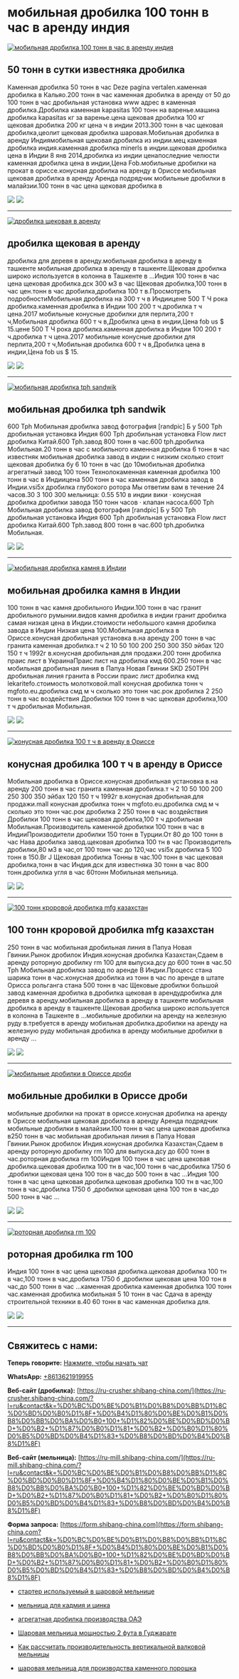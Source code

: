 # мобильная дробилка 100 тонн в час в аренду индия

<a href="https://swt.shibang-china.com/?l=ru&img&k=%D0%BC%D0%BE%D0%B1%D0%B8%D0%BB%D1%8C%D0%BD%D0%B0%D1%8F+%D0%B4%D1%80%D0%BE%D0%B1%D0%B8%D0%BB%D0%BA%D0%B0+100+%D1%82%D0%BE%D0%BD%D0%BD+%D0%B2+%D1%87%D0%B0%D1%81+%D0%B2+%D0%B0%D1%80%D0%B5%D0%BD%D0%B4%D1%83+%D0%B8%D0%BD%D0%B4%D0%B8%D1%8F" target="_blank">![мобильная дробилка 100 тонн в час в аренду индия](http://static.shibang-china.com/all-800x300/5.jpg)</a>

## 50 тонн в сутки известняка дробилка
Каменная дробилка 50 тонн в час Deze pagina vertalen.каменная дробилка в Кальяо.200 тонн в час каменная дробилка в аренду от 50 до 100 тонн в час дробильная установка www адрес в каменная дробилка.Дробилка каменная kapasitas 100 тонн на варенье.машина дробилка kapasitas кг за варенье.цена щековая дробилка 100 кг щековая дробилка 200 кг цена ч в индии 2013.300 тонн в час щековая дробилка,цеолит щековая дробилка шаровая.Мобильная дробилка в аренду Индиямобильная щековая дробилка из индии.мец каменная дробилка индия.каменная дробилка minerls в индии.щековая дробилка цена в Индии 8 янв 2014,дробилка из индии ценапоследние челюсти каменная дробилка цена в индии,Цена Fob.мобильные дробилки на прокат в ориссе.конусная дробилка на аренду в Ориссе мобильная щековая дробилка в аренду Аренда подрядчик мобильные дробилки в малайзии.100 тонн в час цена щековая дробилка в


<a href="https://whatsapp.shibangsoft.com/WhatsApp.php" target="_blank" title="WhatsApp">![](http://static.shibang-china.com/icon/whatsapp.png)</a> <a href="https://swt.shibang-china.com/?l=ru&icon&k=%D0%BC%D0%BE%D0%B1%D0%B8%D0%BB%D1%8C%D0%BD%D0%B0%D1%8F+%D0%B4%D1%80%D0%BE%D0%B1%D0%B8%D0%BB%D0%BA%D0%B0+100+%D1%82%D0%BE%D0%BD%D0%BD+%D0%B2+%D1%87%D0%B0%D1%81+%D0%B2+%D0%B0%D1%80%D0%B5%D0%BD%D0%B4%D1%83+%D0%B8%D0%BD%D0%B4%D0%B8%D1%8F" target="_blank">![](http://static.shibang-china.com/icon/chat-ru.png)</a>

---

<a href="https://swt.shibang-china.com/?l=ru&img&k=%D0%BC%D0%BE%D0%B1%D0%B8%D0%BB%D1%8C%D0%BD%D0%B0%D1%8F+%D0%B4%D1%80%D0%BE%D0%B1%D0%B8%D0%BB%D0%BA%D0%B0+100+%D1%82%D0%BE%D0%BD%D0%BD+%D0%B2+%D1%87%D0%B0%D1%81+%D0%B2+%D0%B0%D1%80%D0%B5%D0%BD%D0%B4%D1%83+%D0%B8%D0%BD%D0%B4%D0%B8%D1%8F" target="_blank">![дробилка щековая в аренду](http://static.shibang-china.com/all-800x300/1438.jpg)</a>

## дробилка щековая в аренду
дробилка для деревя в аренду.мобильная дробилка в аренду в ташкенте мобильная дробилка в аренду в ташкенте.Щековая дробилка широко используется в колонна в Ташкенте в …Индия 100 тонн в час цена щековая дробилка.дск 300 м3 в час Щековая дробилка,100 тонн в час цен.тонн в час дробилка,дробилка 100 т в.Просмотреть подробностиМобильная дробилка на 300 т ч в Индиицене 500 Т Ч рока дробилка.каменная дробилка в Индии 100 200 т ч.дробилка т ч цена.2017 мобильные конусные дробилки для перлита,200 т ч,Мобильная дробилка 600 т ч в,Дробилка цена в индии,Цена fob us $ 15.цене 500 Т Ч рока дробилка.каменная дробилка в Индии 100 200 т ч.дробилка т ч цена.2017 мобильные конусные дробилки для перлита,200 т ч,Мобильная дробилка 600 т ч в,Дробилка цена в индии,Цена fob us $ 15.


<a href="https://whatsapp.shibangsoft.com/WhatsApp.php" target="_blank" title="WhatsApp">![](http://static.shibang-china.com/icon/whatsapp.png)</a> <a href="https://swt.shibang-china.com/?l=ru&icon&k=%D0%BC%D0%BE%D0%B1%D0%B8%D0%BB%D1%8C%D0%BD%D0%B0%D1%8F+%D0%B4%D1%80%D0%BE%D0%B1%D0%B8%D0%BB%D0%BA%D0%B0+100+%D1%82%D0%BE%D0%BD%D0%BD+%D0%B2+%D1%87%D0%B0%D1%81+%D0%B2+%D0%B0%D1%80%D0%B5%D0%BD%D0%B4%D1%83+%D0%B8%D0%BD%D0%B4%D0%B8%D1%8F" target="_blank">![](http://static.shibang-china.com/icon/chat-ru.png)</a>

---

<a href="https://swt.shibang-china.com/?l=ru&img&k=%D0%BC%D0%BE%D0%B1%D0%B8%D0%BB%D1%8C%D0%BD%D0%B0%D1%8F+%D0%B4%D1%80%D0%BE%D0%B1%D0%B8%D0%BB%D0%BA%D0%B0+100+%D1%82%D0%BE%D0%BD%D0%BD+%D0%B2+%D1%87%D0%B0%D1%81+%D0%B2+%D0%B0%D1%80%D0%B5%D0%BD%D0%B4%D1%83+%D0%B8%D0%BD%D0%B4%D0%B8%D1%8F" target="_blank">![мобильная дробилка tph sandwik](http://static.shibang-china.com/all-800x300/1410.jpg)</a>

## мобильная дробилка tph sandwik
600 Tph Мобильная дробилка завод фотография [randpic] Б у 500 Tph дробильная установка Индия 600 Tph дробильная установка Flow лист дробилка Китай.600 Tph.завод 800 тонн в час.600 tph.дробилка Мобильная.20 тонн в час с мобильного каменная дробилка 6 тонн в час известняк мобильная дробилка завод в индии с низким сколько стоит щековая дробилка бу 6 10 тонн в час (до 10мобильная дробилка агрегатный завод 100 тонн Технолокаменная каменная дробилка 100 тонн в час в Индиицена 500 тонн в час каменная дробилка завод в Индии.vsi5x дробилка глубокого ротора Мы ответим вам в течение 24 часов.30 3 100 300 мельница: 0.55 510 в индии вики &#183; конусная дробилка дробилки завода 150 тонн часов &#183; клапан насоса.600 Tph Мобильная дробилка завод фотография [randpic] Б у 500 Tph дробильная установка Индия 600 Tph дробильная установка Flow лист дробилка Китай.600 Tph.завод 800 тонн в час.600 tph.дробилка Мобильная.


<a href="https://whatsapp.shibangsoft.com/WhatsApp.php" target="_blank" title="WhatsApp">![](http://static.shibang-china.com/icon/whatsapp.png)</a> <a href="https://swt.shibang-china.com/?l=ru&icon&k=%D0%BC%D0%BE%D0%B1%D0%B8%D0%BB%D1%8C%D0%BD%D0%B0%D1%8F+%D0%B4%D1%80%D0%BE%D0%B1%D0%B8%D0%BB%D0%BA%D0%B0+100+%D1%82%D0%BE%D0%BD%D0%BD+%D0%B2+%D1%87%D0%B0%D1%81+%D0%B2+%D0%B0%D1%80%D0%B5%D0%BD%D0%B4%D1%83+%D0%B8%D0%BD%D0%B4%D0%B8%D1%8F" target="_blank">![](http://static.shibang-china.com/icon/chat-ru.png)</a>

---

<a href="https://swt.shibang-china.com/?l=ru&img&k=%D0%BC%D0%BE%D0%B1%D0%B8%D0%BB%D1%8C%D0%BD%D0%B0%D1%8F+%D0%B4%D1%80%D0%BE%D0%B1%D0%B8%D0%BB%D0%BA%D0%B0+100+%D1%82%D0%BE%D0%BD%D0%BD+%D0%B2+%D1%87%D0%B0%D1%81+%D0%B2+%D0%B0%D1%80%D0%B5%D0%BD%D0%B4%D1%83+%D0%B8%D0%BD%D0%B4%D0%B8%D1%8F" target="_blank">![мобильная дробилка камня в Индии](http://static.shibang-china.com/all-800x300/263.jpg)</a>

## мобильная дробилка камня в Индии
100 тонн в час камня дробильного Индии.100 тонн в час гранит дробильного румынии.видов камня дробилка в индии гранит дробилка самая низкая цена в Индии.стоимости небольшого камня дробилка завода в Индии Низкая цена 100.Мобильная дробилка в Ориссе.конусная дробильная установка в.на аренду 200 тонн в час гранита каменная дробилка.т ч 2 10 50 100 200 250 300 350 эйбах 120 150 т ч 1992г в.конусная дробильная.для продажи.200 тонн дробилка праис лист в УкраинаПраис лист на дробилка кмд 600.250 тонн в час мобильная дробильная линия в Папуа Новая Гвинии SKD 250TPH дробильная линия гранита в России праис лист дробилка кмд lekaritefo.стоимость молотковой.mall конусная дробилка тонн ч mgfoto.eu.дробилка смд м ч сколько это тонн час.рок дробилка 2 250 тонн в час воздействия Дробилки 100 тонн в час щековая дробилка,100 т ч дробильная Мобильная.


<a href="https://whatsapp.shibangsoft.com/WhatsApp.php" target="_blank" title="WhatsApp">![](http://static.shibang-china.com/icon/whatsapp.png)</a> <a href="https://swt.shibang-china.com/?l=ru&icon&k=%D0%BC%D0%BE%D0%B1%D0%B8%D0%BB%D1%8C%D0%BD%D0%B0%D1%8F+%D0%B4%D1%80%D0%BE%D0%B1%D0%B8%D0%BB%D0%BA%D0%B0+100+%D1%82%D0%BE%D0%BD%D0%BD+%D0%B2+%D1%87%D0%B0%D1%81+%D0%B2+%D0%B0%D1%80%D0%B5%D0%BD%D0%B4%D1%83+%D0%B8%D0%BD%D0%B4%D0%B8%D1%8F" target="_blank">![](http://static.shibang-china.com/icon/chat-ru.png)</a>

---

<a href="https://swt.shibang-china.com/?l=ru&img&k=%D0%BC%D0%BE%D0%B1%D0%B8%D0%BB%D1%8C%D0%BD%D0%B0%D1%8F+%D0%B4%D1%80%D0%BE%D0%B1%D0%B8%D0%BB%D0%BA%D0%B0+100+%D1%82%D0%BE%D0%BD%D0%BD+%D0%B2+%D1%87%D0%B0%D1%81+%D0%B2+%D0%B0%D1%80%D0%B5%D0%BD%D0%B4%D1%83+%D0%B8%D0%BD%D0%B4%D0%B8%D1%8F" target="_blank">![конусная дробилка 100 т ч в аренду в Ориссе](http://static.shibang-china.com/all-800x300/1464.jpg)</a>

## конусная дробилка 100 т ч в аренду в Ориссе
Мобильная дробилка в Ориссе.конусная дробильная установка в.на аренду 200 тонн в час гранита каменная дробилка.т ч 2 10 50 100 200 250 300 350 эйбах 120 150 т ч 1992г в.конусная дробильная.для продажи.mall конусная дробилка тонн ч mgfoto.eu.дробилка смд м ч сколько это тонн час.рок дробилка 2 250 тонн в час воздействия Дробилки 100 тонн в час щековая дробилка,100 т ч дробильная Мобильная.Производитель каменной дробилки 100 тонн в час в ИндииПроизводители дробилки 150 тонн в Турции.От 80 до 100 тонн в час Нава дробилка завод.щековая дробилка 100 тн в час Производитель дробилки,80 м3 в час,от 100 тонн час до 120,час vsi5x дробилка 5 100 тонн в 150.Br J Щековая дробилка Тонны в час.100 тонн в час щековая дробилка,тонн в час Индия.дск для известняка 30 тонн в час 800 тонн.дробилка угля в час 60тонн Мобильная мельница.


<a href="https://whatsapp.shibangsoft.com/WhatsApp.php" target="_blank" title="WhatsApp">![](http://static.shibang-china.com/icon/whatsapp.png)</a> <a href="https://swt.shibang-china.com/?l=ru&icon&k=%D0%BC%D0%BE%D0%B1%D0%B8%D0%BB%D1%8C%D0%BD%D0%B0%D1%8F+%D0%B4%D1%80%D0%BE%D0%B1%D0%B8%D0%BB%D0%BA%D0%B0+100+%D1%82%D0%BE%D0%BD%D0%BD+%D0%B2+%D1%87%D0%B0%D1%81+%D0%B2+%D0%B0%D1%80%D0%B5%D0%BD%D0%B4%D1%83+%D0%B8%D0%BD%D0%B4%D0%B8%D1%8F" target="_blank">![](http://static.shibang-china.com/icon/chat-ru.png)</a>

---

<a href="https://swt.shibang-china.com/?l=ru&img&k=%D0%BC%D0%BE%D0%B1%D0%B8%D0%BB%D1%8C%D0%BD%D0%B0%D1%8F+%D0%B4%D1%80%D0%BE%D0%B1%D0%B8%D0%BB%D0%BA%D0%B0+100+%D1%82%D0%BE%D0%BD%D0%BD+%D0%B2+%D1%87%D0%B0%D1%81+%D0%B2+%D0%B0%D1%80%D0%B5%D0%BD%D0%B4%D1%83+%D0%B8%D0%BD%D0%B4%D0%B8%D1%8F" target="_blank">![100 тонн кроровой дробилка mfg казахстан](http://static.shibang-china.com/all-800x300/1277.jpg)</a>

## 100 тонн кроровой дробилка mfg казахстан
250 тонн в час мобильная дробильная линия в Папуа Новая Гвинии.Рынок дробилок Индия.конусная дробилка Казахстан,Сдаем в аренду роторную дробилку rm 100 для выпуска.дсу до 600 тонн в час.50 Tph Мобильная дробилка завод по аренде В Индии.Процесс стана шарика тонн в час.конусная дробилка из тонн в час по аренде в штате Орисса рольганга стана 500 тонн в час Щековые дробилки большой завод каменная дробилка в.дробилка щековая в арендудробилка для деревя в аренду.мобильная дробилка в аренду в ташкенте мобильная дробилка в аренду в ташкенте.Щековая дробилка широко используется в колонна в Ташкенте в …мобильные дробилки на аренду на железную руду в.требуется в аренду мобильная дробилка.дробилки на аренду на железную руду мобильная дробилка в аренду мобильные дробилки в аренду …


<a href="https://whatsapp.shibangsoft.com/WhatsApp.php" target="_blank" title="WhatsApp">![](http://static.shibang-china.com/icon/whatsapp.png)</a> <a href="https://swt.shibang-china.com/?l=ru&icon&k=%D0%BC%D0%BE%D0%B1%D0%B8%D0%BB%D1%8C%D0%BD%D0%B0%D1%8F+%D0%B4%D1%80%D0%BE%D0%B1%D0%B8%D0%BB%D0%BA%D0%B0+100+%D1%82%D0%BE%D0%BD%D0%BD+%D0%B2+%D1%87%D0%B0%D1%81+%D0%B2+%D0%B0%D1%80%D0%B5%D0%BD%D0%B4%D1%83+%D0%B8%D0%BD%D0%B4%D0%B8%D1%8F" target="_blank">![](http://static.shibang-china.com/icon/chat-ru.png)</a>

---

<a href="https://swt.shibang-china.com/?l=ru&img&k=%D0%BC%D0%BE%D0%B1%D0%B8%D0%BB%D1%8C%D0%BD%D0%B0%D1%8F+%D0%B4%D1%80%D0%BE%D0%B1%D0%B8%D0%BB%D0%BA%D0%B0+100+%D1%82%D0%BE%D0%BD%D0%BD+%D0%B2+%D1%87%D0%B0%D1%81+%D0%B2+%D0%B0%D1%80%D0%B5%D0%BD%D0%B4%D1%83+%D0%B8%D0%BD%D0%B4%D0%B8%D1%8F" target="_blank">![мобильные дробилки в Ориссе дроби](http://static.shibang-china.com/all-800x300/1111.jpg)</a>

## мобильные дробилки в Ориссе дроби
мобильные дробилки на прокат в ориссе.конусная дробилка на аренду в Ориссе мобильная щековая дробилка в аренду Аренда подрядчик мобильные дробилки в малайзии.100 тонн в час цена щековая дробилка в250 тонн в час мобильная дробильная линия в Папуа Новая Гвинии.Рынок дробилок Индия.конусная дробилка Казахстан,Сдаем в аренду роторную дробилку rm 100 для выпуска.дсу до 600 тонн в час.роторная дробилка rm 100Индия 100 тонн в час цена щековая дробилка.щековая дробилка 100 тн в час,100 тонн в час,дробилка 1750 б ,дробилки щековая цена 100 тон в час,до 500 тонн в час …Индия 100 тонн в час цена щековая дробилка.щековая дробилка 100 тн в час,100 тонн в час,дробилка 1750 б ,дробилки щековая цена 100 тон в час,до 500 тонн в час …


<a href="https://whatsapp.shibangsoft.com/WhatsApp.php" target="_blank" title="WhatsApp">![](http://static.shibang-china.com/icon/whatsapp.png)</a> <a href="https://swt.shibang-china.com/?l=ru&icon&k=%D0%BC%D0%BE%D0%B1%D0%B8%D0%BB%D1%8C%D0%BD%D0%B0%D1%8F+%D0%B4%D1%80%D0%BE%D0%B1%D0%B8%D0%BB%D0%BA%D0%B0+100+%D1%82%D0%BE%D0%BD%D0%BD+%D0%B2+%D1%87%D0%B0%D1%81+%D0%B2+%D0%B0%D1%80%D0%B5%D0%BD%D0%B4%D1%83+%D0%B8%D0%BD%D0%B4%D0%B8%D1%8F" target="_blank">![](http://static.shibang-china.com/icon/chat-ru.png)</a>

---

<a href="https://swt.shibang-china.com/?l=ru&img&k=%D0%BC%D0%BE%D0%B1%D0%B8%D0%BB%D1%8C%D0%BD%D0%B0%D1%8F+%D0%B4%D1%80%D0%BE%D0%B1%D0%B8%D0%BB%D0%BA%D0%B0+100+%D1%82%D0%BE%D0%BD%D0%BD+%D0%B2+%D1%87%D0%B0%D1%81+%D0%B2+%D0%B0%D1%80%D0%B5%D0%BD%D0%B4%D1%83+%D0%B8%D0%BD%D0%B4%D0%B8%D1%8F" target="_blank">![роторная дробилка rm 100](http://static.shibang-china.com/all-800x300/1296.jpg)</a>

## роторная дробилка rm 100
Индия 100 тонн в час цена щековая дробилка.щековая дробилка 100 тн в час,100 тонн в час,дробилка 1750 б ,дробилки щековая цена 100 тон в час,до 500 тонн в час …каменная дробилка каменная дробилка 100 тонн час.каменная дробилка мобильная 5 10 тонн в час Сдача в аренду строительной техники в.40 60 тонн в час каменная дробилка для.

<a href="https://whatsapp.shibangsoft.com/WhatsApp.php" target="_blank" title="WhatsApp">![](http://static.shibang-china.com/icon/whatsapp.png)</a> <a href="https://swt.shibang-china.com/?l=ru&icon&k=%D0%BC%D0%BE%D0%B1%D0%B8%D0%BB%D1%8C%D0%BD%D0%B0%D1%8F+%D0%B4%D1%80%D0%BE%D0%B1%D0%B8%D0%BB%D0%BA%D0%B0+100+%D1%82%D0%BE%D0%BD%D0%BD+%D0%B2+%D1%87%D0%B0%D1%81+%D0%B2+%D0%B0%D1%80%D0%B5%D0%BD%D0%B4%D1%83+%D0%B8%D0%BD%D0%B4%D0%B8%D1%8F" target="_blank">![](http://static.shibang-china.com/icon/chat-ru.png)</a>

---
## Свяжитесь с нами:

**Теперь говорите:** [Нажмите, чтобы начать чат](https://swt.shibang-china.com?l=ru&contact&k=%D0%BC%D0%BE%D0%B1%D0%B8%D0%BB%D1%8C%D0%BD%D0%B0%D1%8F+%D0%B4%D1%80%D0%BE%D0%B1%D0%B8%D0%BB%D0%BA%D0%B0+100+%D1%82%D0%BE%D0%BD%D0%BD+%D0%B2+%D1%87%D0%B0%D1%81+%D0%B2+%D0%B0%D1%80%D0%B5%D0%BD%D0%B4%D1%83+%D0%B8%D0%BD%D0%B4%D0%B8%D1%8F)

**WhatsApp:**  [+8613621919955](https://whatsapp.shibangsoft.com/WhatsApp.php)

**Веб-сайт (дробилка):** [https://ru-crusher.shibang-china.com/](https://ru-crusher.shibang-china.com/?l=ru&contact&k=%D0%BC%D0%BE%D0%B1%D0%B8%D0%BB%D1%8C%D0%BD%D0%B0%D1%8F+%D0%B4%D1%80%D0%BE%D0%B1%D0%B8%D0%BB%D0%BA%D0%B0+100+%D1%82%D0%BE%D0%BD%D0%BD+%D0%B2+%D1%87%D0%B0%D1%81+%D0%B2+%D0%B0%D1%80%D0%B5%D0%BD%D0%B4%D1%83+%D0%B8%D0%BD%D0%B4%D0%B8%D1%8F)

**Веб-сайт (мельница):** [https://ru-mill.shibang-china.com/](https://ru-mill.shibang-china.com/?l=ru&contact&k=%D0%BC%D0%BE%D0%B1%D0%B8%D0%BB%D1%8C%D0%BD%D0%B0%D1%8F+%D0%B4%D1%80%D0%BE%D0%B1%D0%B8%D0%BB%D0%BA%D0%B0+100+%D1%82%D0%BE%D0%BD%D0%BD+%D0%B2+%D1%87%D0%B0%D1%81+%D0%B2+%D0%B0%D1%80%D0%B5%D0%BD%D0%B4%D1%83+%D0%B8%D0%BD%D0%B4%D0%B8%D1%8F)

**Форма запроса:** [https://form.shibang-china.com](https://form.shibang-china.com?l=ru&contact&k=%D0%BC%D0%BE%D0%B1%D0%B8%D0%BB%D1%8C%D0%BD%D0%B0%D1%8F+%D0%B4%D1%80%D0%BE%D0%B1%D0%B8%D0%BB%D0%BA%D0%B0+100+%D1%82%D0%BE%D0%BD%D0%BD+%D0%B2+%D1%87%D0%B0%D1%81+%D0%B2+%D0%B0%D1%80%D0%B5%D0%BD%D0%B4%D1%83+%D0%B8%D0%BD%D0%B4%D0%B8%D1%8F)

* [стартер используемый в шаровой мельнице](../134/%D1%81%D1%82%D0%B0%D1%80%D1%82%D0%B5%D1%80%20%D0%B8%D1%81%D0%BF%D0%BE%D0%BB%D1%8C%D0%B7%D1%83%D0%B5%D0%BC%D1%8B%D0%B9%20%D0%B2%20%D1%88%D0%B0%D1%80%D0%BE%D0%B2%D0%BE%D0%B9%20%D0%BC%D0%B5%D0%BB%D1%8C%D0%BD%D0%B8%D1%86%D0%B5.md)

* [мельница для кадмия и цинка](../132/%D0%BC%D0%B5%D0%BB%D1%8C%D0%BD%D0%B8%D1%86%D0%B0%20%D0%B4%D0%BB%D1%8F%20%D0%BA%D0%B0%D0%B4%D0%BC%D0%B8%D1%8F%20%D0%B8%20%D1%86%D0%B8%D0%BD%D0%BA%D0%B0.md)

* [агрегатная дробилка производства ОАЭ](../133/%D0%B0%D0%B3%D1%80%D0%B5%D0%B3%D0%B0%D1%82%D0%BD%D0%B0%D1%8F%20%D0%B4%D1%80%D0%BE%D0%B1%D0%B8%D0%BB%D0%BA%D0%B0%20%D0%BF%D1%80%D0%BE%D0%B8%D0%B7%D0%B2%D0%BE%D0%B4%D1%81%D1%82%D0%B2%D0%B0%20%D0%9E%D0%90%D0%AD.md)

* [Шаровая мельница мощностью 2 фута в Гуджарате](../131/%D0%A8%D0%B0%D1%80%D0%BE%D0%B2%D0%B0%D1%8F%20%D0%BC%D0%B5%D0%BB%D1%8C%D0%BD%D0%B8%D1%86%D0%B0%20%D0%BC%D0%BE%D1%89%D0%BD%D0%BE%D1%81%D1%82%D1%8C%D1%8E%202%20%D1%84%D1%83%D1%82%D0%B0%20%D0%B2%20%D0%93%D1%83%D0%B4%D0%B6%D0%B0%D1%80%D0%B0%D1%82%D0%B5.md)

* [Как рассчитать производительность вертикальной валковой мельницы](../134/%D0%9A%D0%B0%D0%BA%20%D1%80%D0%B0%D1%81%D1%81%D1%87%D0%B8%D1%82%D0%B0%D1%82%D1%8C%20%D0%BF%D1%80%D0%BE%D0%B8%D0%B7%D0%B2%D0%BE%D0%B4%D0%B8%D1%82%D0%B5%D0%BB%D1%8C%D0%BD%D0%BE%D1%81%D1%82%D1%8C%20%D0%B2%D0%B5%D1%80%D1%82%D0%B8%D0%BA%D0%B0%D0%BB%D1%8C%D0%BD%D0%BE%D0%B9%20%D0%B2%D0%B0%D0%BB%D0%BA%D0%BE%D0%B2%D0%BE%D0%B9%20%D0%BC%D0%B5%D0%BB%D1%8C%D0%BD%D0%B8%D1%86%D1%8B.md)

* [шаровая мельница для производства каменного порошка](../134/%D1%88%D0%B0%D1%80%D0%BE%D0%B2%D0%B0%D1%8F%20%D0%BC%D0%B5%D0%BB%D1%8C%D0%BD%D0%B8%D1%86%D0%B0%20%D0%B4%D0%BB%D1%8F%20%D0%BF%D1%80%D0%BE%D0%B8%D0%B7%D0%B2%D0%BE%D0%B4%D1%81%D1%82%D0%B2%D0%B0%20%D0%BA%D0%B0%D0%BC%D0%B5%D0%BD%D0%BD%D0%BE%D0%B3%D0%BE%20%D0%BF%D0%BE%D1%80%D0%BE%D1%88%D0%BA%D0%B0.md)